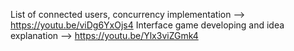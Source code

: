 List of connected users, concurrency implementation --> https://youtu.be/viDg6YxOjs4
Interface game developing and idea explanation --> https://youtu.be/Ylx3viZGmk4
